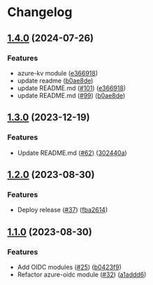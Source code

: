 # Changelog

## [1.4.0](https://github.com/prefapp/tfm/compare/azure-oidc-v1.3.0...azure-oidc-v1.4.0) (2024-07-26)


### Features

* azure-kv module ([e366918](https://github.com/prefapp/tfm/commit/e366918e8989dc3739fec375d214b8c7fef806c4))
* update readme ([b0ae8de](https://github.com/prefapp/tfm/commit/b0ae8de02eb8b844e2bfcfa325344bebd970a19d))
* update README.md ([#101](https://github.com/prefapp/tfm/issues/101)) ([e366918](https://github.com/prefapp/tfm/commit/e366918e8989dc3739fec375d214b8c7fef806c4))
* update README.md ([#99](https://github.com/prefapp/tfm/issues/99)) ([b0ae8de](https://github.com/prefapp/tfm/commit/b0ae8de02eb8b844e2bfcfa325344bebd970a19d))

## [1.3.0](https://github.com/prefapp/tfm/compare/azure-oidc-v1.2.0...azure-oidc-v1.3.0) (2023-12-19)


### Features

* Update README.md ([#62](https://github.com/prefapp/tfm/issues/62)) ([302440a](https://github.com/prefapp/tfm/commit/302440a79ea0e4883b6583e3540deac7bac6c307))

## [1.2.0](https://github.com/prefapp/tfm/compare/azure-oidc-v1.1.0...azure-oidc-v1.2.0) (2023-08-30)


### Features

* Deploy release ([#37](https://github.com/prefapp/tfm/issues/37)) ([fba2614](https://github.com/prefapp/tfm/commit/fba2614fb284cf9d960be53c7c123ceaf08cecfa))

## [1.1.0](https://github.com/prefapp/tfm/compare/azure-oidc-v1.0.0...azure-oidc-v1.1.0) (2023-08-30)


### Features

* Add OIDC modules ([#25](https://github.com/prefapp/tfm/issues/25)) ([b0423f9](https://github.com/prefapp/tfm/commit/b0423f915707de61340b6212f18f1fc79bf1bbff))
* Refactor azure-oidc module ([#32](https://github.com/prefapp/tfm/issues/32)) ([a1addd6](https://github.com/prefapp/tfm/commit/a1addd67d9dc6f0e9c24af371d87b94ac43a5e6d))
